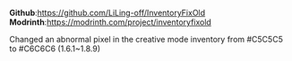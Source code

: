 **Github**:https://github.com/LiLing-off/InventoryFixOld  
**Modrinth**:https://modrinth.com/project/inventoryfixold  

Changed an abnormal pixel in the creative mode inventory from #C5C5C5 to #C6C6C6 (1.6.1~1.8.9)